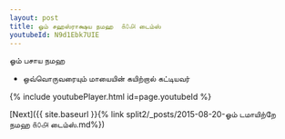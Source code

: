```yaml
---
layout: post
title: ஓம் சஹஸ்ராக்ஷய நமஹ  ௧௦௮ டைம்ஸ்
youtubeId: N9d1Ebk7UIE
---
```

 
 
 ஓம் பசாய நமஹ  
 
 -  ஒவ்வொருவரையும் மாயையின் கயிற்றால் கட்டியவர் 
 
  
 
  
 
 
 
 
 
 


{% include youtubePlayer.html id=page.youtubeId %}
 
[Next]({{ site.baseurl }}{% link  split2/_posts/2015-08-20-ஓம் டமாயிற்றே நமஹ ௧௦௮ டைம்ஸ்.md%})
 
